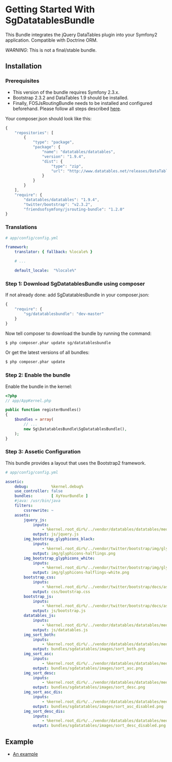 # Getting Started With SgDatatablesBundle

This Bundle integrates the jQuery DataTables plugin into your Symfony2 application. Compatible with Doctrine ORM.

*WARNING*: This is not a final/stable bundle.

## Installation

### Prerequisites

* This version of the bundle requires Symfony 2.3.x.
* Bootstrap 2.3.2 and DataTables 1.9 should be installed.
* Finally, FOSJsRoutingBundle needs to be installed and configured beforehand. Please follow all steps described [here](https://github.com/FriendsOfSymfony/FOSJsRoutingBundle/blob/master/Resources/doc/README.markdown).

Your composer.json should look like this:

```js
{
    "repositories": [
        {
            "type": "package",
            "package": {
                "name": "datatables/datatables",
                "version": "1.9.4",
                "dist": {
                    "type": "zip",
                    "url": "http://www.datatables.net/releases/DataTables-1.9.4.zip"
                }
            }
        }
    ],
    "require": {
        "datatables/datatables": "1.9.4",
        "twitter/bootstrap": "v2.3.2",
        "friendsofsymfony/jsrouting-bundle": "1.2.0"
}
```

### Translations

``` yaml
# app/config/config.yml

framework:
    translator: { fallback: %locale% }

    # ...

    default_locale:  "%locale%"
```

### Step 1: Download SgDatatablesBundle using composer

If not already done: add SgDatatablesBundle in your composer.json:

```js
{
    "require": {
        "sg/datatablesbundle": "dev-master"
    }
}
```

Now tell composer to download the bundle by running the command:

``` bash
$ php composer.phar update sg/datatablesbundle
```

Or get the latest versions of all bundles:

``` bash
$ php composer.phar update
```

### Step 2: Enable the bundle

Enable the bundle in the kernel:

``` php
<?php
// app/AppKernel.php

public function registerBundles()
{
    $bundles = array(
        // ...
        new Sg\DatatablesBundle\SgDatatablesBundle(),
    );
}
```

### Step 3: Assetic Configuration

This bundle provides a layout that uses the Bootstrap2 framework.

``` yaml
# app/config/config.yml

assetic:
    debug:          %kernel.debug%
    use_controller: false
    bundles:        [ XyYourBundle ]
    #java: /usr/bin/java
    filters:
        cssrewrite: ~
    assets:
        jquery_js:
            inputs:
                - %kernel.root_dir%/../vendor/datatables/datatables/media/js/jquery.js
            output: js/jquery.js
        img_bootstrap_glyphicons_black:
            inputs:
                - %kernel.root_dir%/../vendor/twitter/bootstrap/img/glyphicons-halflings.png
            output: img/glyphicons-halflings.png
        img_bootstrap_glyphicons_white:
            inputs:
                - %kernel.root_dir%/../vendor/twitter/bootstrap/img/glyphicons-halflings-white.png
            output: img/glyphicons-halflings-white.png
        bootstrap_css:
            inputs:
                - %kernel.root_dir%/../vendor/twitter/bootstrap/docs/assets/css/bootstrap.css
            output: css/bootstrap.css
        bootstrap_js:
            inputs:
                - %kernel.root_dir%/../vendor/twitter/bootstrap/docs/assets/js/bootstrap.js
            output: js/bootstrap.js
        datatables_js:
            inputs:
                - %kernel.root_dir%/../vendor/datatables/datatables/media/js/jquery.dataTables.min.js
            output: js/datatables.js
        img_sort_both:
            inputs:
                - %kernel.root_dir%/../vendor/datatables/datatables/media/images/sort_both.png
            output: bundles/sgdatatables/images/sort_both.png
        img_sort_asc:
            inputs:
                - %kernel.root_dir%/../vendor/datatables/datatables/media/images/sort_asc.png
            output: bundles/sgdatatables/images/sort_asc.png
        img_sort_desc:
            inputs:
                - %kernel.root_dir%/../vendor/datatables/datatables/media/images/sort_desc.png
            output: bundles/sgdatatables/images/sort_desc.png
        img_sort_asc_dis:
            inputs:
                - %kernel.root_dir%/../vendor/datatables/datatables/media/images/sort_asc_disabled.png
            output: bundles/sgdatatables/images/sort_asc_disabled.png
        img_sort_desc_dis:
            inputs:
                - %kernel.root_dir%/../vendor/datatables/datatables/media/images/sort_desc_disabled.png
            output: bundles/sgdatatables/images/sort_desc_disabled.png
```

## Example

- [An example](https://github.com/stwe/DatatablesBundle/blob/master/Resources/doc/example.md)